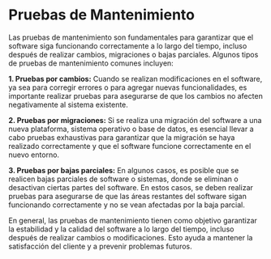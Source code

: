 # Pruebas de Mantenimiento

Las pruebas de mantenimiento son fundamentales para garantizar que el software siga funcionando correctamente a lo largo del tiempo, incluso después de realizar cambios, migraciones o bajas parciales. Algunos tipos de pruebas de mantenimiento comunes incluyen:

**1. Pruebas por cambios:** Cuando se realizan modificaciones en el software, ya sea para corregir errores o para agregar nuevas funcionalidades, es importante realizar pruebas para asegurarse de que los cambios no afecten negativamente al sistema existente.

**2. Pruebas por migraciones:** Si se realiza una migración del software a una nueva plataforma, sistema operativo o base de datos, es esencial llevar a cabo pruebas exhaustivas para garantizar que la migración se haya realizado correctamente y que el software funcione correctamente en el nuevo entorno.

**3. Pruebas por bajas parciales:** En algunos casos, es posible que se realicen bajas parciales de software o sistemas, donde se eliminan o desactivan ciertas partes del software. En estos casos, se deben realizar pruebas para asegurarse de que las áreas restantes del software sigan funcionando correctamente y no se vean afectadas por la baja parcial.

En general, las pruebas de mantenimiento tienen como objetivo garantizar la estabilidad y la calidad del software a lo largo del tiempo, incluso después de realizar cambios o modificaciones. Esto ayuda a mantener la satisfacción del cliente y a prevenir problemas futuros.
